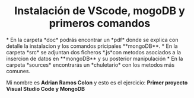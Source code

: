 <h1 align="center"> Instalación de VScode, mogoDB y primeros comandos </h1>
* En la carpeta *doc* podrás encontrar un *pdf* donde se explica con detalle la instalacion 
y los comandos pricipales **mongoDB**. 
* En la carpeta *src* se adjuntan dos ficheros *.js*con 
metodos asociados a la insercion de datos en **mongoDB** y su posterior manipulación
* En la carpeta *sources* encontrarás un *chuletario* con los metodos más comunes.

Mi nombre es **Adrian Ramos Colon** y esto es el ejercicio: **Primer proyecto Visual Studio Code y MongoDB**

